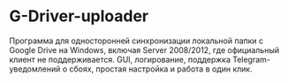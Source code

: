 # G-Driver-uploader
Программа для односторонней синхронизации локальной папки с Google Drive на Windows, включая Server 2008/2012, где официальный клиент не поддерживается. GUI, логирование, поддержка Telegram-уведомлений о сбоях, простая настройка и работа в один клик.
